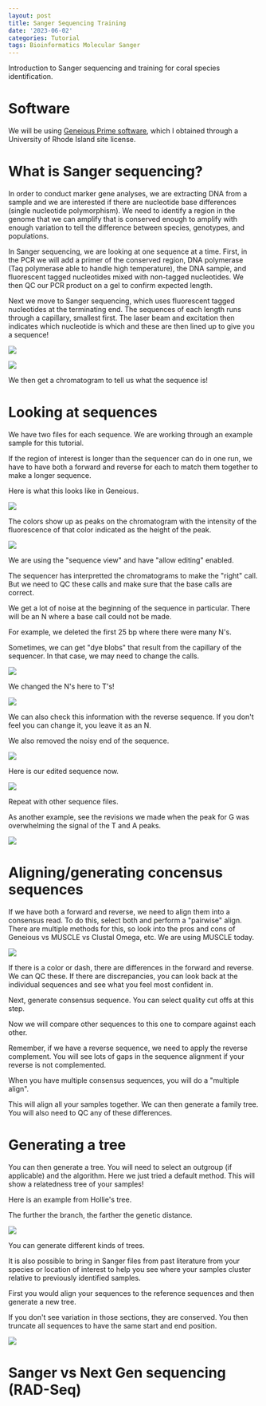 ```yaml
---
layout: post
title: Sanger Sequencing Training
date: '2023-06-02'
categories: Tutorial
tags: Bioinformatics Molecular Sanger
---
```


Introduction to Sanger sequencing and training for coral species identification. 

# Software 

We will be using [Geneious Prime software](https://www.geneious.com/), which I obtained through a University of Rhode Island site license. 

# What is Sanger sequencing? 

In order to conduct marker gene analyses, we are extracting DNA from a sample and we are interested if there are nucleotide base differences (single nucleotide polymorphism). We need to identify a region in the genome that we can amplify that is conserved enough to amplify with enough variation to tell the difference between species, genotypes, and populations. 

In Sanger sequencing, we are looking at one sequence at a time. First, in the PCR we will add a primer of the conserved region, DNA polymerase (Taq polymerase able to handle high temperature), the DNA sample, and fluorescent tagged nucleotides mixed with non-tagged nucleotides. We then QC our PCR product on a gel to confirm expected length. 

Next we move to Sanger sequencing, which uses fluorescent tagged nucleotides at the terminating end. The sequences of each length  runs through a capillary, smallest first. The laser beam and excitation then indicates which nucleotide is which and these are then lined up to give you a sequence! 

![](https://www.sigmaaldrich.com/deepweb/assets/sigmaaldrich/marketing/global/images/technical-documents/protocols/genomics/sequencing/sanger-sequencing_steps_process_diagram/sanger-sequencing_steps_process_diagram.png)

![](https://letstalkscience.ca/sites/default/files/styles/width_800px/public/2020-07/capillary_gel_electrophoresis.png?itok=vlzUQLl7)

We then get a chromatogram to tell us what the sequence is! 

# Looking at sequences 

We have two files for each sequence. We are working through an example sample for this tutorial. 

If the region of interest is longer than the sequencer can do in one run, we have to have both a forward and reverse for each to match them together to make a longer sequence. 

Here is what this looks like in Geneious.   

![](https://github.com/AHuffmyer/ASH_Putnam_Lab_Notebook/blob/master/images/NotebookImages/sanger/geneious_snapshot.png?raw=true)

The colors show up as peaks on the chromatogram with the intensity of the fluorescence of that color indicated as the height of the peak.  

![](https://github.com/AHuffmyer/ASH_Putnam_Lab_Notebook/blob/master/images/NotebookImages/sanger/geneious_twoseqs.png?raw=true)

We are using the "sequence view" and have "allow editing" enabled. 

The sequencer has interpretted the chromatograms to make the "right" call. But we need to QC these calls and make sure that the base calls are correct. 

We get a lot of noise at the beginning of the sequence in particular. There will be an N where a base call could not be made. 

For example, we deleted the first 25 bp where there were many N's. 

Sometimes, we can get "dye blobs" that result from the capillary of the sequencer. In that case, we may need to change the calls. 

![](https://github.com/AHuffmyer/ASH_Putnam_Lab_Notebook/blob/master/images/NotebookImages/sanger/dyeblob_before.png?raw=true)

We changed the N's here to T's! 

![](https://github.com/AHuffmyer/ASH_Putnam_Lab_Notebook/blob/master/images/NotebookImages/sanger/dyeblob_after.png?raw=true)

We can also check this information with the reverse sequence. If you don't feel you can change it, you leave it as an N. 

We also removed the noisy end of the sequence.
 
![](https://github.com/AHuffmyer/ASH_Putnam_Lab_Notebook/blob/master/images/NotebookImages/sanger/deleted_end.png?raw=true)

Here is our edited sequence now. 

![](https://github.com/AHuffmyer/ASH_Putnam_Lab_Notebook/blob/master/images/NotebookImages/sanger/revised_sequence.png?raw=true)

Repeat with other sequence files. 

As another example, see the revisions we made when the peak for G was overwhelming the signal of the T and A peaks.  

![](https://github.com/AHuffmyer/ASH_Putnam_Lab_Notebook/blob/master/images/NotebookImages/sanger/revised_example.png?raw=true)

# Aligning/generating concensus sequences  

If we have both a forward and reverse, we need to align them into a consensus read. To do this, select both and perform a "pairwise" align. There are multiple methods for this, so look into the pros and cons of Geneious vs MUSCLE vs Clustal Omega, etc. We are using MUSCLE today. 

![](https://github.com/AHuffmyer/ASH_Putnam_Lab_Notebook/blob/master/images/NotebookImages/sanger/aligned_example.png?raw=true)

If there is a color or dash, there are differences in the forward and reverse. We can QC these. If there are discrepancies, you can look back at the individual sequences and see what you feel most confident in. 

Next, generate consensus sequence. You can select quality cut offs at this step. 

Now we will compare other sequences to this one to compare against each other.  

Remember, if we have a reverse sequence, we need to apply the reverse complement. You will see lots of gaps in the sequence alignment if your reverse is not complemented. 

When you have multiple consensus sequences, you will do a "multiple align". 

This will align all your samples together. We can then generate a family tree. You will also need to QC any of these differences. 

# Generating a tree

You can then generate a tree. You will need to select an outgroup (if applicable) and the algorithm. Here we just tried a default method. This will show a relatedness tree of your samples! 

Here is an example from Hollie's tree. 

The further the branch, the farther the genetic distance.  

![](https://github.com/AHuffmyer/ASH_Putnam_Lab_Notebook/blob/master/images/NotebookImages/sanger/tree_example.png?raw=true)

You can generate different kinds of trees. 

It is also possible to bring in Sanger files from past literature from your species or location of interest to help you see where your samples cluster relative to previously identified samples. 

First you would align your sequences to the reference sequences and then generate a new tree. 

If you don't see variation in those sections, they are conserved. You then truncate all sequences to have the same start and end position. 

![](https://github.com/AHuffmyer/ASH_Putnam_Lab_Notebook/blob/master/images/NotebookImages/sanger/tree_multiple_example.png?raw=true)

# Sanger vs Next Gen sequencing (RAD-Seq)




